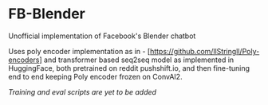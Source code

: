# FB-Blender
Unofficial implementation of Facebook's Blender chatbot 

Uses poly encoder implementation as in - [https://github.com/llStringll/Poly-encoders] and transformer based seq2seq model as implemented in HuggingFace, both pretrained on reddit pushshift.io, and then fine-tuning end to end keeping Poly encoder frozen on ConvAI2.

*Training and eval scripts are yet to be added*
